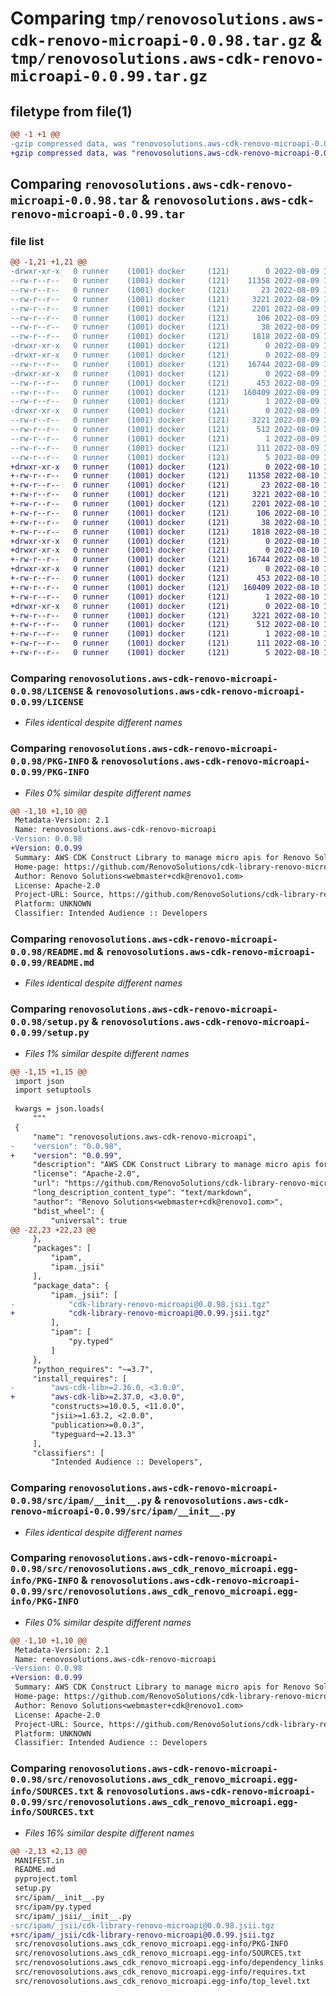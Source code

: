# Comparing `tmp/renovosolutions.aws-cdk-renovo-microapi-0.0.98.tar.gz` & `tmp/renovosolutions.aws-cdk-renovo-microapi-0.0.99.tar.gz`

## filetype from file(1)

```diff
@@ -1 +1 @@
-gzip compressed data, was "renovosolutions.aws-cdk-renovo-microapi-0.0.98.tar", last modified: Tue Aug  9 18:51:41 2022, max compression
+gzip compressed data, was "renovosolutions.aws-cdk-renovo-microapi-0.0.99.tar", last modified: Wed Aug 10 13:11:32 2022, max compression
```

## Comparing `renovosolutions.aws-cdk-renovo-microapi-0.0.98.tar` & `renovosolutions.aws-cdk-renovo-microapi-0.0.99.tar`

### file list

```diff
@@ -1,21 +1,21 @@
-drwxr-xr-x   0 runner    (1001) docker     (121)        0 2022-08-09 18:51:41.562214 renovosolutions.aws-cdk-renovo-microapi-0.0.98/
--rw-r--r--   0 runner    (1001) docker     (121)    11358 2022-08-09 18:51:30.000000 renovosolutions.aws-cdk-renovo-microapi-0.0.98/LICENSE
--rw-r--r--   0 runner    (1001) docker     (121)       23 2022-08-09 18:51:30.000000 renovosolutions.aws-cdk-renovo-microapi-0.0.98/MANIFEST.in
--rw-r--r--   0 runner    (1001) docker     (121)     3221 2022-08-09 18:51:41.562214 renovosolutions.aws-cdk-renovo-microapi-0.0.98/PKG-INFO
--rw-r--r--   0 runner    (1001) docker     (121)     2201 2022-08-09 18:51:30.000000 renovosolutions.aws-cdk-renovo-microapi-0.0.98/README.md
--rw-r--r--   0 runner    (1001) docker     (121)      106 2022-08-09 18:51:30.000000 renovosolutions.aws-cdk-renovo-microapi-0.0.98/pyproject.toml
--rw-r--r--   0 runner    (1001) docker     (121)       38 2022-08-09 18:51:41.562214 renovosolutions.aws-cdk-renovo-microapi-0.0.98/setup.cfg
--rw-r--r--   0 runner    (1001) docker     (121)     1818 2022-08-09 18:51:30.000000 renovosolutions.aws-cdk-renovo-microapi-0.0.98/setup.py
-drwxr-xr-x   0 runner    (1001) docker     (121)        0 2022-08-09 18:51:41.558214 renovosolutions.aws-cdk-renovo-microapi-0.0.98/src/
-drwxr-xr-x   0 runner    (1001) docker     (121)        0 2022-08-09 18:51:41.562214 renovosolutions.aws-cdk-renovo-microapi-0.0.98/src/ipam/
--rw-r--r--   0 runner    (1001) docker     (121)    16744 2022-08-09 18:51:30.000000 renovosolutions.aws-cdk-renovo-microapi-0.0.98/src/ipam/__init__.py
-drwxr-xr-x   0 runner    (1001) docker     (121)        0 2022-08-09 18:51:41.562214 renovosolutions.aws-cdk-renovo-microapi-0.0.98/src/ipam/_jsii/
--rw-r--r--   0 runner    (1001) docker     (121)      453 2022-08-09 18:51:30.000000 renovosolutions.aws-cdk-renovo-microapi-0.0.98/src/ipam/_jsii/__init__.py
--rw-r--r--   0 runner    (1001) docker     (121)   160409 2022-08-09 18:51:30.000000 renovosolutions.aws-cdk-renovo-microapi-0.0.98/src/ipam/_jsii/cdk-library-renovo-microapi@0.0.98.jsii.tgz
--rw-r--r--   0 runner    (1001) docker     (121)        1 2022-08-09 18:51:30.000000 renovosolutions.aws-cdk-renovo-microapi-0.0.98/src/ipam/py.typed
-drwxr-xr-x   0 runner    (1001) docker     (121)        0 2022-08-09 18:51:41.562214 renovosolutions.aws-cdk-renovo-microapi-0.0.98/src/renovosolutions.aws_cdk_renovo_microapi.egg-info/
--rw-r--r--   0 runner    (1001) docker     (121)     3221 2022-08-09 18:51:41.000000 renovosolutions.aws-cdk-renovo-microapi-0.0.98/src/renovosolutions.aws_cdk_renovo_microapi.egg-info/PKG-INFO
--rw-r--r--   0 runner    (1001) docker     (121)      512 2022-08-09 18:51:41.000000 renovosolutions.aws-cdk-renovo-microapi-0.0.98/src/renovosolutions.aws_cdk_renovo_microapi.egg-info/SOURCES.txt
--rw-r--r--   0 runner    (1001) docker     (121)        1 2022-08-09 18:51:41.000000 renovosolutions.aws-cdk-renovo-microapi-0.0.98/src/renovosolutions.aws_cdk_renovo_microapi.egg-info/dependency_links.txt
--rw-r--r--   0 runner    (1001) docker     (121)      111 2022-08-09 18:51:41.000000 renovosolutions.aws-cdk-renovo-microapi-0.0.98/src/renovosolutions.aws_cdk_renovo_microapi.egg-info/requires.txt
--rw-r--r--   0 runner    (1001) docker     (121)        5 2022-08-09 18:51:41.000000 renovosolutions.aws-cdk-renovo-microapi-0.0.98/src/renovosolutions.aws_cdk_renovo_microapi.egg-info/top_level.txt
+drwxr-xr-x   0 runner    (1001) docker     (121)        0 2022-08-10 13:11:32.989592 renovosolutions.aws-cdk-renovo-microapi-0.0.99/
+-rw-r--r--   0 runner    (1001) docker     (121)    11358 2022-08-10 13:11:21.000000 renovosolutions.aws-cdk-renovo-microapi-0.0.99/LICENSE
+-rw-r--r--   0 runner    (1001) docker     (121)       23 2022-08-10 13:11:21.000000 renovosolutions.aws-cdk-renovo-microapi-0.0.99/MANIFEST.in
+-rw-r--r--   0 runner    (1001) docker     (121)     3221 2022-08-10 13:11:32.989592 renovosolutions.aws-cdk-renovo-microapi-0.0.99/PKG-INFO
+-rw-r--r--   0 runner    (1001) docker     (121)     2201 2022-08-10 13:11:21.000000 renovosolutions.aws-cdk-renovo-microapi-0.0.99/README.md
+-rw-r--r--   0 runner    (1001) docker     (121)      106 2022-08-10 13:11:21.000000 renovosolutions.aws-cdk-renovo-microapi-0.0.99/pyproject.toml
+-rw-r--r--   0 runner    (1001) docker     (121)       38 2022-08-10 13:11:32.989592 renovosolutions.aws-cdk-renovo-microapi-0.0.99/setup.cfg
+-rw-r--r--   0 runner    (1001) docker     (121)     1818 2022-08-10 13:11:21.000000 renovosolutions.aws-cdk-renovo-microapi-0.0.99/setup.py
+drwxr-xr-x   0 runner    (1001) docker     (121)        0 2022-08-10 13:11:32.985592 renovosolutions.aws-cdk-renovo-microapi-0.0.99/src/
+drwxr-xr-x   0 runner    (1001) docker     (121)        0 2022-08-10 13:11:32.985592 renovosolutions.aws-cdk-renovo-microapi-0.0.99/src/ipam/
+-rw-r--r--   0 runner    (1001) docker     (121)    16744 2022-08-10 13:11:21.000000 renovosolutions.aws-cdk-renovo-microapi-0.0.99/src/ipam/__init__.py
+drwxr-xr-x   0 runner    (1001) docker     (121)        0 2022-08-10 13:11:32.985592 renovosolutions.aws-cdk-renovo-microapi-0.0.99/src/ipam/_jsii/
+-rw-r--r--   0 runner    (1001) docker     (121)      453 2022-08-10 13:11:21.000000 renovosolutions.aws-cdk-renovo-microapi-0.0.99/src/ipam/_jsii/__init__.py
+-rw-r--r--   0 runner    (1001) docker     (121)   160409 2022-08-10 13:11:21.000000 renovosolutions.aws-cdk-renovo-microapi-0.0.99/src/ipam/_jsii/cdk-library-renovo-microapi@0.0.99.jsii.tgz
+-rw-r--r--   0 runner    (1001) docker     (121)        1 2022-08-10 13:11:21.000000 renovosolutions.aws-cdk-renovo-microapi-0.0.99/src/ipam/py.typed
+drwxr-xr-x   0 runner    (1001) docker     (121)        0 2022-08-10 13:11:32.989592 renovosolutions.aws-cdk-renovo-microapi-0.0.99/src/renovosolutions.aws_cdk_renovo_microapi.egg-info/
+-rw-r--r--   0 runner    (1001) docker     (121)     3221 2022-08-10 13:11:32.000000 renovosolutions.aws-cdk-renovo-microapi-0.0.99/src/renovosolutions.aws_cdk_renovo_microapi.egg-info/PKG-INFO
+-rw-r--r--   0 runner    (1001) docker     (121)      512 2022-08-10 13:11:32.000000 renovosolutions.aws-cdk-renovo-microapi-0.0.99/src/renovosolutions.aws_cdk_renovo_microapi.egg-info/SOURCES.txt
+-rw-r--r--   0 runner    (1001) docker     (121)        1 2022-08-10 13:11:32.000000 renovosolutions.aws-cdk-renovo-microapi-0.0.99/src/renovosolutions.aws_cdk_renovo_microapi.egg-info/dependency_links.txt
+-rw-r--r--   0 runner    (1001) docker     (121)      111 2022-08-10 13:11:32.000000 renovosolutions.aws-cdk-renovo-microapi-0.0.99/src/renovosolutions.aws_cdk_renovo_microapi.egg-info/requires.txt
+-rw-r--r--   0 runner    (1001) docker     (121)        5 2022-08-10 13:11:32.000000 renovosolutions.aws-cdk-renovo-microapi-0.0.99/src/renovosolutions.aws_cdk_renovo_microapi.egg-info/top_level.txt
```

### Comparing `renovosolutions.aws-cdk-renovo-microapi-0.0.98/LICENSE` & `renovosolutions.aws-cdk-renovo-microapi-0.0.99/LICENSE`

 * *Files identical despite different names*

### Comparing `renovosolutions.aws-cdk-renovo-microapi-0.0.98/PKG-INFO` & `renovosolutions.aws-cdk-renovo-microapi-0.0.99/PKG-INFO`

 * *Files 0% similar despite different names*

```diff
@@ -1,10 +1,10 @@
 Metadata-Version: 2.1
 Name: renovosolutions.aws-cdk-renovo-microapi
-Version: 0.0.98
+Version: 0.0.99
 Summary: AWS CDK Construct Library to manage micro apis for Renovo Solutions
 Home-page: https://github.com/RenovoSolutions/cdk-library-renovo-microapi.git
 Author: Renovo Solutions<webmaster+cdk@renovo1.com>
 License: Apache-2.0
 Project-URL: Source, https://github.com/RenovoSolutions/cdk-library-renovo-microapi.git
 Platform: UNKNOWN
 Classifier: Intended Audience :: Developers
```

### Comparing `renovosolutions.aws-cdk-renovo-microapi-0.0.98/README.md` & `renovosolutions.aws-cdk-renovo-microapi-0.0.99/README.md`

 * *Files identical despite different names*

### Comparing `renovosolutions.aws-cdk-renovo-microapi-0.0.98/setup.py` & `renovosolutions.aws-cdk-renovo-microapi-0.0.99/setup.py`

 * *Files 1% similar despite different names*

```diff
@@ -1,15 +1,15 @@
 import json
 import setuptools
 
 kwargs = json.loads(
     """
 {
     "name": "renovosolutions.aws-cdk-renovo-microapi",
-    "version": "0.0.98",
+    "version": "0.0.99",
     "description": "AWS CDK Construct Library to manage micro apis for Renovo Solutions",
     "license": "Apache-2.0",
     "url": "https://github.com/RenovoSolutions/cdk-library-renovo-microapi.git",
     "long_description_content_type": "text/markdown",
     "author": "Renovo Solutions<webmaster+cdk@renovo1.com>",
     "bdist_wheel": {
         "universal": true
@@ -22,23 +22,23 @@
     },
     "packages": [
         "ipam",
         "ipam._jsii"
     ],
     "package_data": {
         "ipam._jsii": [
-            "cdk-library-renovo-microapi@0.0.98.jsii.tgz"
+            "cdk-library-renovo-microapi@0.0.99.jsii.tgz"
         ],
         "ipam": [
             "py.typed"
         ]
     },
     "python_requires": "~=3.7",
     "install_requires": [
-        "aws-cdk-lib>=2.36.0, <3.0.0",
+        "aws-cdk-lib>=2.37.0, <3.0.0",
         "constructs>=10.0.5, <11.0.0",
         "jsii>=1.63.2, <2.0.0",
         "publication>=0.0.3",
         "typeguard~=2.13.3"
     ],
     "classifiers": [
         "Intended Audience :: Developers",
```

### Comparing `renovosolutions.aws-cdk-renovo-microapi-0.0.98/src/ipam/__init__.py` & `renovosolutions.aws-cdk-renovo-microapi-0.0.99/src/ipam/__init__.py`

 * *Files identical despite different names*

### Comparing `renovosolutions.aws-cdk-renovo-microapi-0.0.98/src/renovosolutions.aws_cdk_renovo_microapi.egg-info/PKG-INFO` & `renovosolutions.aws-cdk-renovo-microapi-0.0.99/src/renovosolutions.aws_cdk_renovo_microapi.egg-info/PKG-INFO`

 * *Files 0% similar despite different names*

```diff
@@ -1,10 +1,10 @@
 Metadata-Version: 2.1
 Name: renovosolutions.aws-cdk-renovo-microapi
-Version: 0.0.98
+Version: 0.0.99
 Summary: AWS CDK Construct Library to manage micro apis for Renovo Solutions
 Home-page: https://github.com/RenovoSolutions/cdk-library-renovo-microapi.git
 Author: Renovo Solutions<webmaster+cdk@renovo1.com>
 License: Apache-2.0
 Project-URL: Source, https://github.com/RenovoSolutions/cdk-library-renovo-microapi.git
 Platform: UNKNOWN
 Classifier: Intended Audience :: Developers
```

### Comparing `renovosolutions.aws-cdk-renovo-microapi-0.0.98/src/renovosolutions.aws_cdk_renovo_microapi.egg-info/SOURCES.txt` & `renovosolutions.aws-cdk-renovo-microapi-0.0.99/src/renovosolutions.aws_cdk_renovo_microapi.egg-info/SOURCES.txt`

 * *Files 16% similar despite different names*

```diff
@@ -2,13 +2,13 @@
 MANIFEST.in
 README.md
 pyproject.toml
 setup.py
 src/ipam/__init__.py
 src/ipam/py.typed
 src/ipam/_jsii/__init__.py
-src/ipam/_jsii/cdk-library-renovo-microapi@0.0.98.jsii.tgz
+src/ipam/_jsii/cdk-library-renovo-microapi@0.0.99.jsii.tgz
 src/renovosolutions.aws_cdk_renovo_microapi.egg-info/PKG-INFO
 src/renovosolutions.aws_cdk_renovo_microapi.egg-info/SOURCES.txt
 src/renovosolutions.aws_cdk_renovo_microapi.egg-info/dependency_links.txt
 src/renovosolutions.aws_cdk_renovo_microapi.egg-info/requires.txt
 src/renovosolutions.aws_cdk_renovo_microapi.egg-info/top_level.txt
```

